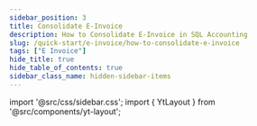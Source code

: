 ```yaml
---
sidebar_position: 3
title: Consolidate E-Invoice 
description: How to Consolidate E-Invoice in SQL Accounting
slug: /quick-start/e-invoice/how-to-consolidate-e-invoice
tags: ["E Invoice"]
hide_title: true 
hide_table_of_contents: true
sidebar_class_name: hidden-sidebar-items
---
```


import '@src/css/sidebar.css';
import { YtLayout } from '@src/components/yt-layout';

<YtLayout 
    videoId="HbXue9dcpQs"
/>
